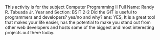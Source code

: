 This activity is for the subject Computer Programming II Full Name: Randy R. Tabuada Jr. Year and Section: BSIT 2-2 Did the GIT is useful to programmers and developers? yes/no and why? ans: YES, It is a great tool that makes your life easier, has the potential to make you stand out from other web developers and hosts some of the biggest and most interesting projects out there today.
